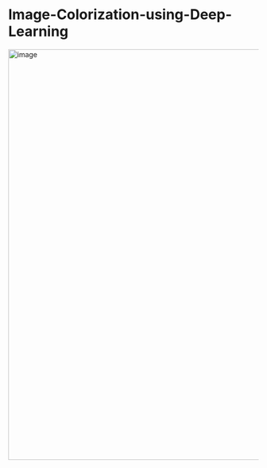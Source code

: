 # Image-Colorization-using-Deep-Learning

<img width="827" alt="image" src="https://user-images.githubusercontent.com/89255668/226007186-51739e11-2ab9-45f4-a9ef-7933617f50c5.png">

